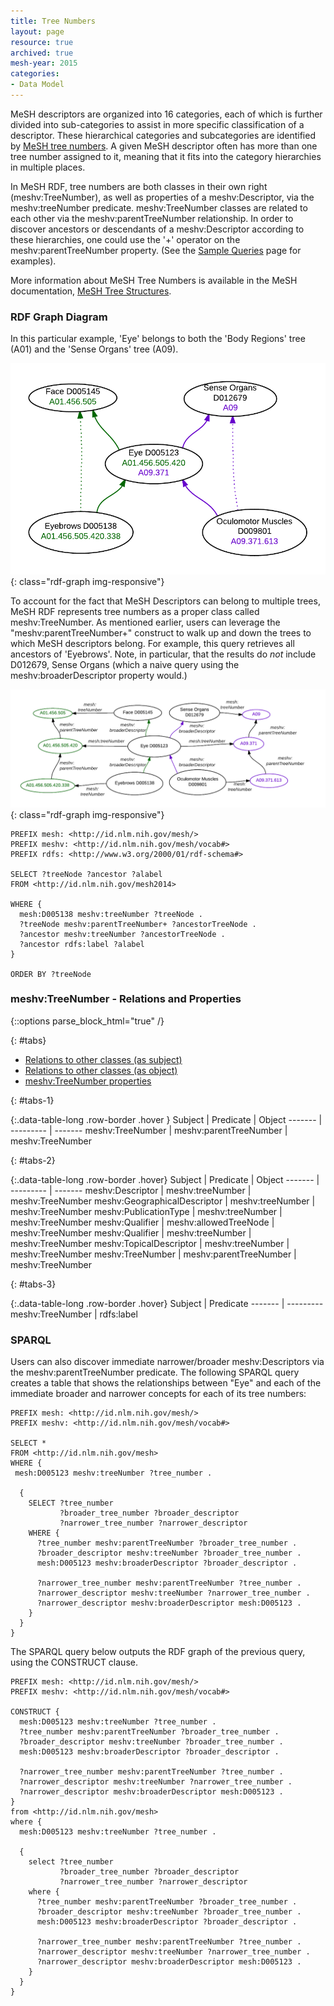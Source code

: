 ```yaml
---
title: Tree Numbers
layout: page
resource: true
archived: true
mesh-year: 2015
categories:
- Data Model
---
```


MeSH descriptors are organized into 16 categories, each of which is further divided into 
sub-categories to assist in more specific classification of a descriptor. These hierarchical 
categories and subcategories are identified by [MeSH tree 
numbers](http://www.nlm.nih.gov/mesh/intro_trees.html).
A given MeSH descriptor often has more than one tree number assigned to it, meaning that it 
fits into the category hierarchies in multiple places.

In MeSH RDF, tree numbers are both classes in their own right (meshv:TreeNumber), as well as 
properties of a meshv:Descriptor, via the meshv:treeNumber predicate. meshv:TreeNumber classes 
are related to each other via the meshv:parentTreeNumber relationship. In order to discover
ancestors or descendants of a meshv:Descriptor according to these hierarchies,
one could use the '+' operator on the meshv:parentTreeNumber property. (See the [Sample 
Queries](http://hhs.github.io/meshrdf/sample-queries.html) page for
examples).

More information about MeSH Tree Numbers is available in the MeSH 
documentation, [MeSH Tree Structures](http://www.nlm.nih.gov/mesh/intro_trees.html).

### RDF Graph Diagram

In this particular example, 'Eye' belongs to both the 'Body Regions' tree (A01) and the 'Sense 
Organs' tree (A09).

![Tree Numbers Produce Overlapping Hierarchies](images/BroaderRelations.png){: class="rdf-graph img-responsive"}

To account for the fact that MeSH Descriptors can belong to multiple trees, MeSH RDF represents 
tree numbers as a proper class called meshv:TreeNumber. As mentioned earlier, users can leverage the 
"meshv:parentTreeNumber+" construct to walk up and down the trees to which MeSH descriptors belong.
For example, <span class = "invoke-sparql">this query</span> retrieves all ancestors of 'Eyebrows'.
Note, in particular, that the results do *not* include D012679, Sense Organs (which a naive query
using the meshv:broaderDescriptor property would.)

![Tree Numbers RDF Graph Model](images/BroaderRelationsWithTreeNodes.png){: class="rdf-graph img-responsive"}


```sparql
PREFIX mesh: <http://id.nlm.nih.gov/mesh/>
PREFIX meshv: <http://id.nlm.nih.gov/mesh/vocab#>
PREFIX rdfs: <http://www.w3.org/2000/01/rdf-schema#>

SELECT ?treeNode ?ancestor ?alabel
FROM <http://id.nlm.nih.gov/mesh2014>

WHERE {
  mesh:D005138 meshv:treeNumber ?treeNode .
  ?treeNode meshv:parentTreeNumber+ ?ancestorTreeNode .
  ?ancestor meshv:treeNumber ?ancestorTreeNode .
  ?ancestor rdfs:label ?alabel
}

ORDER BY ?treeNode
```

### meshv:TreeNumber - Relations and Properties

{::options parse_block_html="true" /}

{: #tabs}
<div>

*  [Relations to other classes (as subject)](#tabs-1)
*  [Relations to other classes (as object)](#tabs-2)
*  [meshv:TreeNumber properties](#tabs-3)

{: #tabs-1}
<div>

{:.data-table-long .row-border .hover }
Subject | Predicate | Object
------- | --------- | -------
meshv:TreeNumber | meshv:parentTreeNumber | meshv:TreeNumber

</div>

{: #tabs-2}
<div>

{:.data-table-long .row-border .hover}
Subject | Predicate | Object
------- | --------- | -------
meshv:Descriptor | meshv:treeNumber | meshv:TreeNumber
meshv:GeographicalDescriptor | meshv:treeNumber | meshv:TreeNumber
meshv:PublicationType | meshv:treeNumber | meshv:TreeNumber
meshv:Qualifier | meshv:allowedTreeNode | meshv:TreeNumber
meshv:Qualifier | meshv:treeNumber | meshv:TreeNumber
meshv:TopicalDescriptor | meshv:treeNumber | meshv:TreeNumber
meshv:TreeNumber | meshv:parentTreeNumber | meshv:TreeNumber

</div>

{: #tabs-3}
<div>
{:.data-table-long .row-border .hover}
Subject | Predicate
------- | ---------
meshv:TreeNumber | rdfs:label

</div>
</div>

### SPARQL

Users can also discover immediate narrower/broader meshv:Descriptors via the meshv:parentTreeNumber predicate.
The following <span class='invoke-sparql'>SPARQL query</span> creates a table that shows the relationships between "Eye"
and each of the immediate broader and narrower concepts for each of its tree numbers:

```sparql
PREFIX mesh: <http://id.nlm.nih.gov/mesh/>
PREFIX meshv: <http://id.nlm.nih.gov/mesh/vocab#>

SELECT *
FROM <http://id.nlm.nih.gov/mesh>
WHERE {
 mesh:D005123 meshv:treeNumber ?tree_number .

  {
    SELECT ?tree_number
           ?broader_tree_number ?broader_descriptor
           ?narrower_tree_number ?narrower_descriptor
    WHERE {
      ?tree_number meshv:parentTreeNumber ?broader_tree_number .
      ?broader_descriptor meshv:treeNumber ?broader_tree_number .
      mesh:D005123 meshv:broaderDescriptor ?broader_descriptor .

      ?narrower_tree_number meshv:parentTreeNumber ?tree_number .
      ?narrower_descriptor meshv:treeNumber ?narrower_tree_number .
      ?narrower_descriptor meshv:broaderDescriptor mesh:D005123 .
    }
  }
}
```

The <span class='invoke-sparql'>SPARQL query</span> below outputs the RDF graph of the 
previous query, using the CONSTRUCT clause.

```sparql
PREFIX mesh: <http://id.nlm.nih.gov/mesh/>
PREFIX meshv: <http://id.nlm.nih.gov/mesh/vocab#>

CONSTRUCT {
  mesh:D005123 meshv:treeNumber ?tree_number .
  ?tree_number meshv:parentTreeNumber ?broader_tree_number .
  ?broader_descriptor meshv:treeNumber ?broader_tree_number .
  mesh:D005123 meshv:broaderDescriptor ?broader_descriptor .

  ?narrower_tree_number meshv:parentTreeNumber ?tree_number .
  ?narrower_descriptor meshv:treeNumber ?narrower_tree_number .
  ?narrower_descriptor meshv:broaderDescriptor mesh:D005123 .
}
from <http://id.nlm.nih.gov/mesh>
where {
  mesh:D005123 meshv:treeNumber ?tree_number .

  {
    select ?tree_number
           ?broader_tree_number ?broader_descriptor
           ?narrower_tree_number ?narrower_descriptor
    where {
      ?tree_number meshv:parentTreeNumber ?broader_tree_number .
      ?broader_descriptor meshv:treeNumber ?broader_tree_number .
      mesh:D005123 meshv:broaderDescriptor ?broader_descriptor .

      ?narrower_tree_number meshv:parentTreeNumber ?tree_number .
      ?narrower_descriptor meshv:treeNumber ?narrower_tree_number .
      ?narrower_descriptor meshv:broaderDescriptor mesh:D005123 .
    }
  }
}
```

